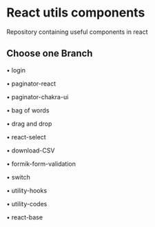 # React utils components

Repository containing useful components in react

## Choose one Branch

• login

• paginator-react

• paginator-chakra-ui

• bag of words

• drag and drop

• react-select

• download-CSV

• formik-form-validation

• switch

• utility-hooks

• utility-codes

• react-base